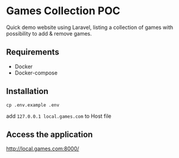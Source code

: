 # Games Collection POC
Quick demo website using Laravel, listing a collection of games with possibility to add & remove games.

## Requirements
- Docker
- Docker-compose

## Installation
`cp .env.example .env`

add `127.0.0.1 local.games.com` to Host file

## Access the application
http://local.games.com:8000/
